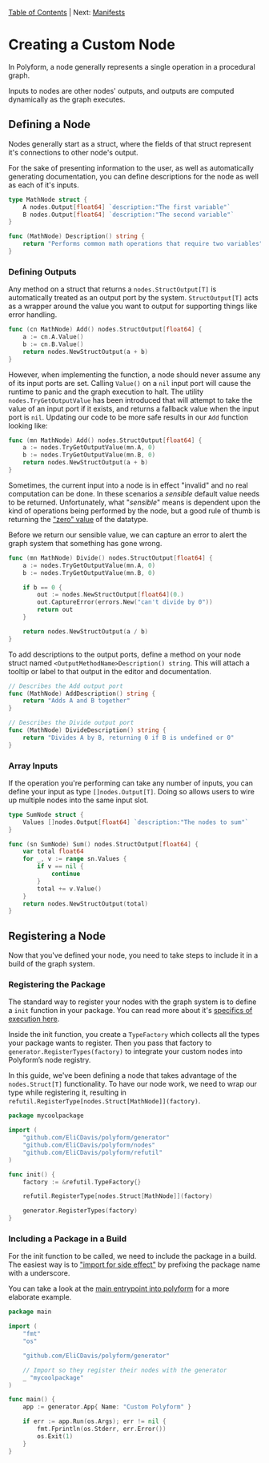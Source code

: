 [Table of Contents](../README.md) | Next: [Manifests](./CreatingManifests.md)

# Creating a Custom Node

In Polyform, a node generally represents a single operation in a procedural graph. 

Inputs to nodes are other nodes' outputs, and outputs are computed dynamically as the graph executes.

## Defining a Node

Nodes generally start as a struct, where the fields of that struct represent it's connections to other node's output.

For the sake of presenting information to the user, as well as automatically generating documentation, you can define descriptions for the node as well as each of it's inputs.

```go
type MathNode struct {
	A nodes.Output[float64] `description:"The first variable"`
	B nodes.Output[float64] `description:"The second variable"`
}

func (MathNode) Description() string {
    return "Performs common math operations that require two variables"
}
```

### Defining Outputs 

Any method on a struct that returns a  `nodes.StructOutput[T]` is automatically treated as an output port by the system. `StructOutput[T]` acts as a wrapper around the value you want to output for supporting things like error handling.

```go
func (cn MathNode) Add() nodes.StructOutput[float64] {
    a := cn.A.Value()
    b := cn.B.Value()
	return nodes.NewStructOutput(a + b)
}
```

However, when implementing the function, a node should never assume any of its input ports are set. Calling `Value()` on a `nil` input port will cause the runtime to panic and the graph execution to halt. The utility `nodes.TryGetOutputValue` has been introduced that will attempt to take the value of an input port if it exists, and returns a fallback value when the input port is `nil`. Updating our code to be more safe results in our `Add` function looking like:

```go
func (mn MathNode) Add() nodes.StructOutput[float64] {
    a := nodes.TryGetOutputValue(mn.A, 0)
    b := nodes.TryGetOutputValue(mn.B, 0)
	return nodes.NewStructOutput(a + b)
}
```

Sometimes, the current input into a node is in effect "invalid" and no real computation can be done. In these scenarios a _sensible_ default value needs to be returned. Unfortunately, what "_sensible_" means is dependent upon the kind of operations being performed by the node, but a good rule of thumb is returning the ["zero" value](https://go.dev/ref/spec#The_zero_value) of the datatype.

Before we return our sensible value, we can capture an error to alert the graph system that something has gone wrong.

```go
func (mn MathNode) Divide() nodes.StructOutput[float64] {
    a := nodes.TryGetOutputValue(mn.A, 0)
    b := nodes.TryGetOutputValue(mn.B, 0)

    if b == 0 {
        out := nodes.NewStructOutput[float64](0.)
        out.CaptureError(errors.New("can't divide by 0"))
        return out
    }

	return nodes.NewStructOutput(a / b)
}
```

To add descriptions to the output ports, define a method on your node struct named `<OutputMethodName>Description() string`. This will attach a tooltip or label to that output in the editor and documentation.

```go
// Describes the Add output port
func (MathNode) AddDescription() string {
    return "Adds A and B together"
}

// Describes the Divide output port
func (MathNode) DivideDescription() string {
    return "Divides A by B, returning 0 if B is undefined or 0"
}
```

### Array Inputs

If the operation you're performing can take any number of inputs, you can define your input as type `[]nodes.Output[T]`. Doing so allows users to wire up multiple nodes into the same input slot.

```go
type SumNode struct {
	Values []nodes.Output[float64] `description:"The nodes to sum"`
}

func (sn SumNode) Sum() nodes.StructOutput[float64] {
	var total float64
	for _, v := range sn.Values {
		if v == nil {
			continue
		}
		total += v.Value()
	}
	return nodes.NewStructOutput(total)
}
```

## Registering a Node

Now that you've defined your node, you need to take steps to include it in a build of the graph system.

### Registering the Package

The standard way to register your nodes with the graph system is to define a `init` function in your package. You can read more about it's [specifics of execution here](https://go.dev/doc/effective_go#init).

Inside the init function, you create a `TypeFactory` which collects all the types your package wants to register. Then you pass that factory to `generator.RegisterTypes(factory)` to integrate your custom nodes into Polyform’s node registry.

In this guide, we've been defining a node that takes advantage of the `nodes.Struct[T]` functionality. To have our node work, we need to wrap our type while registering it, resulting in `refutil.RegisterType[nodes.Struct[MathNode]](factory)`.

```go
package mycoolpackage

import (
	"github.com/EliCDavis/polyform/generator"
	"github.com/EliCDavis/polyform/nodes"
	"github.com/EliCDavis/polyform/refutil"
)

func init() {
	factory := &refutil.TypeFactory{}

	refutil.RegisterType[nodes.Struct[MathNode]](factory)

	generator.RegisterTypes(factory)
}
```

### Including a Package in a Build

For the init function to be called, we need to include the package in a build. The easiest way is to ["import for side effect"](https://go.dev/doc/effective_go#blank_import) by prefixing the package name with a underscore.

You can take a look at the [main entrypoint into polyform](../../cmd/polyform/main.go) for a more elaborate example.

```go
package main

import (
	"fmt"
	"os"

	"github.com/EliCDavis/polyform/generator"

	// Import so they register their nodes with the generator
	_ "mycoolpackage"
)

func main() {
	app := generator.App{ Name: "Custom Polyform" }

	if err := app.Run(os.Args); err != nil {
		fmt.Fprintln(os.Stderr, err.Error())
		os.Exit(1)
	}
}
```